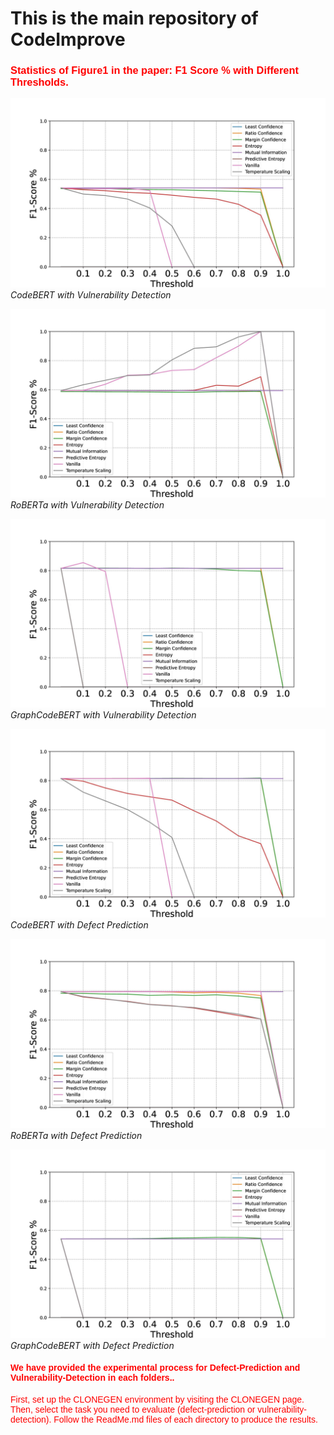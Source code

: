# This is the main repository of CodeImprove

<h3 style="color:#ff0000; font-family: 'Arial', sans-serif;">Statistics of Figure1 in the paper: F1 Score % with Different Thresholds.</h3>

![Descrition](https://github.com/CodeImprove/CodeImprove/blob/main/Images/VulCB.jpg)*CodeBERT with Vulnerability Detection*

![Descrition](https://github.com/CodeImprove/CodeImprove/blob/main/Images/VulRB.jpg)*RoBERTa with Vulnerability Detection*

![Descrition](https://github.com/CodeImprove/CodeImprove/blob/main/Images/VulGCB.jpg)*GraphCodeBERT with Vulnerability Detection*

![Descrition](https://github.com/CodeImprove/CodeImprove/blob/main/Images/DefectCB.jpg)*CodeBERT with Defect Prediction*

![Descrition](https://github.com/CodeImprove/CodeImprove/blob/main/Images/DefectRB.jpg)*RoBERTa with Defect Prediction*

![Descrition](https://github.com/CodeImprove/CodeImprove/blob/main/Images/F1SCORE.jpg)*GraphCodeBERT with Defect Prediction*


<h4 style="color:#ff0000; font-family: 'Arial', sans-serif;">We have provided the experimental process for Defect-Prediction and Vulnerability-Detection in each folders..</h4>
 
<p style="color:#ff0000; font-family: 'Arial', sans-serif;">First, set up the CLONEGEN environment by visiting the CLONEGEN page. <br> Then, select the task you need to evaluate (defect-prediction or vulnerability-detection). Follow the ReadMe.md files of each directory to produce the results.</p>
 

<!--
**CodeImprove/CodeImprove** is a ✨ _special_ ✨ repository because its `README.md` (this file) appears on your GitHub profile.

Here are some ideas to get you started:

- 🔭 I’m currently working on ...
- 🌱 I’m currently learning ...
- 👯 I’m looking to collaborate on ...
- 🤔 I’m looking for help with ...
- 💬 Ask me about ...
- 📫 How to reach me: ...
- 😄 Pronouns: ...
- ⚡ Fun fact: ...
-->
